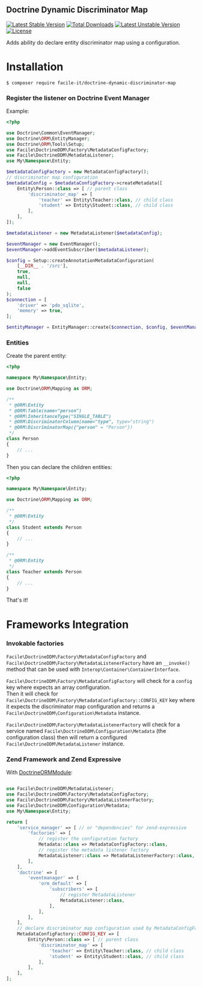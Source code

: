Doctrine Dynamic Discriminator Map
----------------------------------

[![Latest Stable Version](https://poser.pugx.org/facile-it/doctrine-dynamic-discriminator-map/v/stable)](https://packagist.org/packages/facile-it/doctrine-dynamic-discriminator-map)
[![Total Downloads](https://poser.pugx.org/facile-it/doctrine-dynamic-discriminator-map/downloads)](https://packagist.org/packages/facile-it/doctrine-dynamic-discriminator-map)
[![Latest Unstable Version](https://poser.pugx.org/facile-it/doctrine-dynamic-discriminator-map/v/unstable)](https://packagist.org/packages/facile-it/doctrine-dynamic-discriminator-map)
[![License](https://poser.pugx.org/facile-it/doctrine-dynamic-discriminator-map/license)](https://packagist.org/packages/facile-it/doctrine-dynamic-discriminator-map)

Adds ability do declare entity discriminator map using a configuration.

Installation
============

```
$ composer require facile-it/doctrine-dynamic-discriminator-map
```

### Register the listener on Doctrine Event Manager

Example:

```php
<?php

use Doctrine\Common\EventManager;
use Doctrine\ORM\EntityManager;
use Doctrine\ORM\Tools\Setup;
use Facile\DoctrineDDM\Factory\MetadataConfigFactory;
use Facile\DoctrineDDM\MetadataListener;
use My\Namespace\Entity;

$metadataConfigFactory = new MetadataConfigFactory();
// discriminator map configuration
$metadataConfig = $metadataConfigFactory->createMetadata([
    Entity\Person::class => [ // parent class
        'discriminator_map' => [
            'teacher' => Entity\Teacher::class, // child class
            'student' => Entity\Student::class, // child class
        ],
    ],
]);

$metadataListener = new MetadataListener($metadataConfig);

$eventManager = new EventManager();
$eventManager->addEventSubscriber($metadataListener);

$config = Setup::createAnnotationMetadataConfiguration(
    [__DIR__ . '/src'],
    true,
    null,
    null,
    false
);
$connection = [
    'driver' => 'pdo_sqlite',
    'memory' => true,
];

$entityManager = EntityManager::create($connection, $config, $eventManager);

```

### Entities

Create the parent entity:

```php 
<?php

namespace My\Namespace\Entity;

use Doctrine\ORM\Mapping as ORM;

/**
 * @ORM\Entity
 * @ORM\Table(name="person")
 * @ORM\InheritanceType("SINGLE_TABLE")
 * @ORM\DiscriminatorColumn(name="type", type="string")
 * @ORM\DiscriminatorMap({"person" = "Person"})
 */
class Person
{
    // ...
}
```

Then you can declare the children entities:

```php
<?php

namespace My\Namespace\Entity;

use Doctrine\ORM\Mapping as ORM;

/**
 * @ORM\Entity
 */
class Student extends Person
{
    // ...
}

/**
 * @ORM\Entity
 */
class Teacher extends Person
{
    // ...
}
```

That's it!


Frameworks Integration
======================

### Invokable factories

`Facile\DoctrineDDM\Factory\MetadataConfigFactory` and `Facile\DoctrineDDM\Factory\MetadataListenerFactory`
have an `__invoke()` method that can be used with `Interop\Container\ContainerInterface`.

`Facile\DoctrineDDM\Factory\MetadataConfigFactory` will check for a `config` key where 
expects an array configuration.  
Then it will check for `Facile\DoctrineDDM\Factory\MetadataConfigFactory::CONFIG_KEY` key 
where it expects the discriminator map configuration and returns a
`Facile\DoctrineDDM\Configuration\Metadata` instance.

`Facile\DoctrineDDM\Factory\MetadataListenerFactory` will check for a service named 
`Facile\DoctrineDDM\Configuration\Metadata` (the configuration class) then will return 
a configured `Facile\DoctrineDDM\MetadataListener` instance.


### Zend Framework and Zend Expressive

With [DoctrineORMModule](https://github.com/doctrine/DoctrineORMModule):

```php

use Facile\DoctrineDDM\MetadataListener;
use Facile\DoctrineDDM\Factory\MetadataConfigFactory;
use Facile\DoctrineDDM\Factory\MetadataListenerFactory;
use Facile\DoctrineDDM\Configuration\Metadata;
use My\Namespace\Entity;

return [
    'service_manager' => [ // or "dependencies" for zend-expressive
        'factories' => [
            // register the configuration factory
            Metadata::class => MetadataConfigFactory::class,
            // register the metadata listener factory
            MetadataListener::class => MetadataListenerFactory::class,
        ],
    ],
    'doctrine' => [
        'eventmanager' => [
            'orm_default' => [
                'subscribers' => [
                    // register MetadataListener
                    MetadataListener::class,
                ],
            ],
        ],
    ],
    // declare discriminator map configuration used by MetadataConfigFactory
    MetadataConfigFactory::CONFIG_KEY => [
        Entity\Person::class => [ // parent class
            'discriminator_map' => [
                'teacher' => Entity\Teacher::class, // child class
                'student' => Entity\Student::class, // child class
            ],
        ],
    ],
];
```